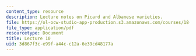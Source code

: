 ```yaml
---
content_type: resource
description: Lecture notes on Picard and Albanese varieties.
file: https://ol-ocw-studio-app-production.s3.amazonaws.com/courses/18-727-topics-in-algebraic-geometry-algebraic-surfaces-spring-2008/3d867f3ce99fa44cc12a6e39cd48177a_lect10.pdf
file_type: application/pdf
resourcetype: Document
title: Lecture 10
uid: 3d867f3c-e99f-a44c-c12a-6e39cd48177a
---
```

